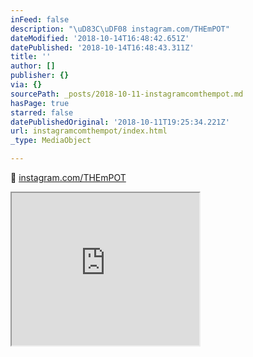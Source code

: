 ```yaml
---
inFeed: false
description: "\uD83C\uDF08 instagram.com/THEmPOT"
dateModified: '2018-10-14T16:48:42.651Z'
datePublished: '2018-10-14T16:48:43.311Z'
title: ''
author: []
publisher: {}
via: {}
sourcePath: _posts/2018-10-11-instagramcomthempot.md
hasPage: true
starred: false
datePublishedOriginal: '2018-10-11T19:25:34.221Z'
url: instagramcomthempot/index.html
_type: MediaObject

---
```

🌈 [instagram.com/THEmPOT][0]

<iframe src="https://the-grid.github.io/ed-userhtml/?g=eJxNkE1LxDAQhu_7K8IKNoFu4uLNfhwKHrzsRT2JSJtM1nS3ScmkxUX8707ZCt7m4-F935nSuJk5U21tt4shpG1dKhrVmxJ1dGOquZ28Ti54bnKGObGCfW8Ym9vIeuptj6xiRh4hPZ5hAJ-wuby0x0M7AEfxdvdeEO0s4_-Z5vJkOEkJFiFN0S_MKqQjtAlWjhQKWkhnaOfMFZMYNbXZZ0ojPiilg_egk7Sthi6Ek_SQFPiP12eF5iR7vPmy3XCu9rczRKRTqvle7rNFjNLLsY3kdAgGpPMIMTVgQwS-XieKzQ83QU9Lnpxl179kVP357Xokn0yIolTr134B5fFw9w" height="244" style=""></iframe>



[0]: http://instagram.com/THEmPOT